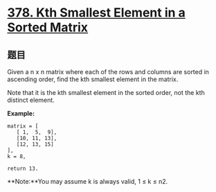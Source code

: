 # [378. Kth Smallest Element in a Sorted Matrix](https://leetcode.com/problems/kth-smallest-element-in-a-sorted-matrix/)


## 题目

Given a n x n matrix where each of the rows and columns are sorted in ascending order, find the kth smallest element in the matrix.

Note that it is the kth smallest element in the sorted order, not the kth distinct element.

**Example:**

    matrix = [
       [ 1,  5,  9],
       [10, 11, 13],
       [12, 13, 15]
    ],
    k = 8,

    return 13.

**Note:**You may assume k is always valid, 1 ≤ k ≤ n2.
